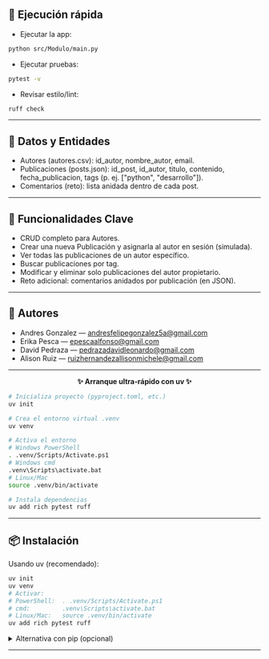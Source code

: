 ## 🚀 Ejecución rápida
- Ejecutar la app:
```bash
python src/Modulo/main.py
```

- Ejecutar pruebas:
```bash
pytest -v
```

- Revisar estilo/lint:
```bash
ruff check
```

---

## 🧱 Datos y Entidades
- Autores (autores.csv): id_autor, nombre_autor, email.
- Publicaciones (posts.json): id_post, id_autor, titulo, contenido, fecha_publicacion, tags (p. ej. ["python", "desarrollo"]).
- Comentarios (reto): lista anidada dentro de cada post.

---

## 🔑 Funcionalidades Clave
- CRUD completo para Autores.
- Crear una nueva Publicación y asignarla al autor en sesión (simulada).
- Ver todas las publicaciones de un autor específico.
- Buscar publicaciones por tag.
- Modificar y eliminar solo publicaciones del autor propietario.
- Reto adicional: comentarios anidados por publicación (en JSON).

---

## 👥 Autores
- Andres Gonzalez — andresfelipegonzalez5a@gmail.com  
- Erika Pesca — epescaalfonso@gmail.com  
- David Pedraza — pedrazadavidleonardo@gmail.com  
- Alison Ruiz — ruizhernandezallisonmichele@gmail.com  

---

<!-- Arranque rápido con uv (comandos corregidos) -->
<div align="center"><b>✨ Arranque ultra‑rápido con uv ✨</b></div>

```bash
# Inicializa proyecto (pyproject.toml, etc.)
uv init

# Crea el entorno virtual .venv
uv venv

# Activa el entorno
# Windows PowerShell
. .venv/Scripts/Activate.ps1
# Windows cmd
.venv\Scripts\activate.bat
# Linux/Mac
source .venv/bin/activate

# Instala dependencias
uv add rich pytest ruff
```

---

## 📦 Instalación
Usando uv (recomendado):
```bash
uv init
uv venv
# Activar:
# PowerShell:  . .venv/Scripts/Activate.ps1
# cmd:         .venv\Scripts\activate.bat
# Linux/Mac:   source .venv/bin/activate
uv add rich pytest ruff
```

<details>
<summary>Alternativa con pip (opcional)</summary>

```bash
python -m venv .venv
# Activar:
# PowerShell:  . .venv/Scripts/Activate.ps1
# cmd:         .venv\Scripts\activate.bat
# Linux/Mac:   source .venv/bin/activate
pip install rich pytest ruff
```
</details>

---